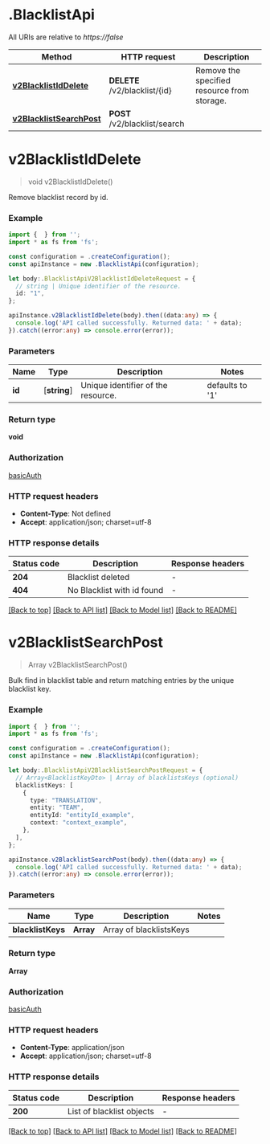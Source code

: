 # .BlacklistApi

All URIs are relative to *https://false*

Method | HTTP request | Description
------------- | ------------- | -------------
[**v2BlacklistIdDelete**](BlacklistApi.md#v2BlacklistIdDelete) | **DELETE** /v2/blacklist/{id} | Remove the specified resource from storage.
[**v2BlacklistSearchPost**](BlacklistApi.md#v2BlacklistSearchPost) | **POST** /v2/blacklist/search | 


# **v2BlacklistIdDelete**
> void v2BlacklistIdDelete()

Remove blacklist record by id.

### Example


```typescript
import {  } from '';
import * as fs from 'fs';

const configuration = .createConfiguration();
const apiInstance = new .BlacklistApi(configuration);

let body:.BlacklistApiV2BlacklistIdDeleteRequest = {
  // string | Unique identifier of the resource.
  id: "1",
};

apiInstance.v2BlacklistIdDelete(body).then((data:any) => {
  console.log('API called successfully. Returned data: ' + data);
}).catch((error:any) => console.error(error));
```


### Parameters

Name | Type | Description  | Notes
------------- | ------------- | ------------- | -------------
 **id** | [**string**] | Unique identifier of the resource. | defaults to '1'


### Return type

**void**

### Authorization

[basicAuth](README.md#basicAuth)

### HTTP request headers

 - **Content-Type**: Not defined
 - **Accept**: application/json; charset=utf-8


### HTTP response details
| Status code | Description | Response headers |
|-------------|-------------|------------------|
**204** | Blacklist deleted |  -  |
**404** | No Blacklist with id found |  -  |

[[Back to top]](#) [[Back to API list]](README.md#documentation-for-api-endpoints) [[Back to Model list]](README.md#documentation-for-models) [[Back to README]](README.md)

# **v2BlacklistSearchPost**
> Array<BlacklistDto> v2BlacklistSearchPost()

Bulk find in blacklist table and return matching entries by the unique blacklist key.

### Example


```typescript
import {  } from '';
import * as fs from 'fs';

const configuration = .createConfiguration();
const apiInstance = new .BlacklistApi(configuration);

let body:.BlacklistApiV2BlacklistSearchPostRequest = {
  // Array<BlacklistKeyDto> | Array of blacklistsKeys (optional)
  blacklistKeys: [
    {
      type: "TRANSLATION",
      entity: "TEAM",
      entityId: "entityId_example",
      context: "context_example",
    },
  ],
};

apiInstance.v2BlacklistSearchPost(body).then((data:any) => {
  console.log('API called successfully. Returned data: ' + data);
}).catch((error:any) => console.error(error));
```


### Parameters

Name | Type | Description  | Notes
------------- | ------------- | ------------- | -------------
 **blacklistKeys** | **Array<BlacklistKeyDto>**| Array of blacklistsKeys |


### Return type

**Array<BlacklistDto>**

### Authorization

[basicAuth](README.md#basicAuth)

### HTTP request headers

 - **Content-Type**: application/json
 - **Accept**: application/json; charset=utf-8


### HTTP response details
| Status code | Description | Response headers |
|-------------|-------------|------------------|
**200** | List of blacklist objects |  -  |

[[Back to top]](#) [[Back to API list]](README.md#documentation-for-api-endpoints) [[Back to Model list]](README.md#documentation-for-models) [[Back to README]](README.md)


